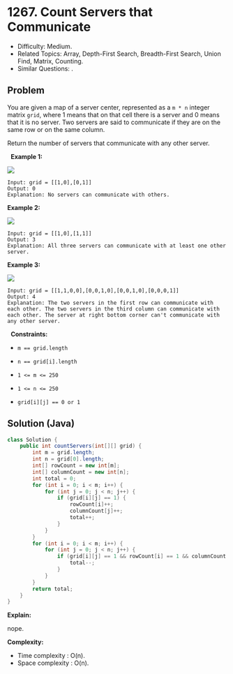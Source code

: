 # 1267. Count Servers that Communicate

- Difficulty: Medium.
- Related Topics: Array, Depth-First Search, Breadth-First Search, Union Find, Matrix, Counting.
- Similar Questions: .

## Problem

You are given a map of a server center, represented as a ```m * n``` integer matrix ```grid```, where 1 means that on that cell there is a server and 0 means that it is no server. Two servers are said to communicate if they are on the same row or on the same column.

Return the number of servers that communicate with any other server.

 
**Example 1:**


![](https://assets.leetcode.com/uploads/2019/11/14/untitled-diagram-6.jpg)


```
Input: grid = [[1,0],[0,1]]
Output: 0
Explanation: No servers can communicate with others.
```

**Example 2:**


![](https://assets.leetcode.com/uploads/2019/11/13/untitled-diagram-4.jpg)


```
Input: grid = [[1,0],[1,1]]
Output: 3
Explanation: All three servers can communicate with at least one other server.
```

**Example 3:**


![](https://assets.leetcode.com/uploads/2019/11/14/untitled-diagram-1-3.jpg)


```
Input: grid = [[1,1,0,0],[0,0,1,0],[0,0,1,0],[0,0,0,1]]
Output: 4
Explanation: The two servers in the first row can communicate with each other. The two servers in the third column can communicate with each other. The server at right bottom corner can't communicate with any other server.
```

 
**Constraints:**


	
- ```m == grid.length```
	
- ```n == grid[i].length```
	
- ```1 <= m <= 250```
	
- ```1 <= n <= 250```
	
- ```grid[i][j] == 0 or 1```



## Solution (Java)

```java
class Solution {
    public int countServers(int[][] grid) {
        int m = grid.length;
        int n = grid[0].length;
        int[] rowCount = new int[m];
        int[] columnCount = new int[n];
        int total = 0;
        for (int i = 0; i < m; i++) {
            for (int j = 0; j < n; j++) {
                if (grid[i][j] == 1) {
                    rowCount[i]++;
                    columnCount[j]++;
                    total++;
                }
            }
        }
        for (int i = 0; i < m; i++) {
            for (int j = 0; j < n; j++) {
                if (grid[i][j] == 1 && rowCount[i] == 1 && columnCount[j] == 1) {
                    total--;
                }
            }
        }
        return total;
    }
}
```

**Explain:**

nope.

**Complexity:**

* Time complexity : O(n).
* Space complexity : O(n).
